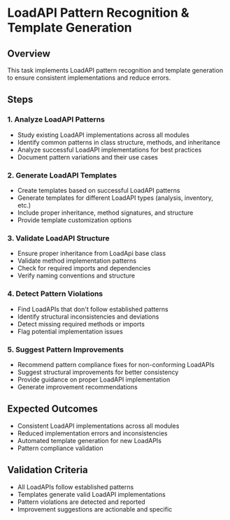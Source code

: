 # LoadAPI Pattern Recognition & Template Generation

## Overview

This task implements LoadAPI pattern recognition and template generation to ensure consistent implementations and reduce errors.

## Steps

### 1. Analyze LoadAPI Patterns

- Study existing LoadAPI implementations across all modules
- Identify common patterns in class structure, methods, and inheritance
- Analyze successful LoadAPI implementations for best practices
- Document pattern variations and their use cases

### 2. Generate LoadAPI Templates

- Create templates based on successful LoadAPI patterns
- Generate templates for different LoadAPI types (analysis, inventory, etc.)
- Include proper inheritance, method signatures, and structure
- Provide template customization options

### 3. Validate LoadAPI Structure

- Ensure proper inheritance from LoadApi base class
- Validate method implementation patterns
- Check for required imports and dependencies
- Verify naming conventions and structure

### 4. Detect Pattern Violations

- Find LoadAPIs that don't follow established patterns
- Identify structural inconsistencies and deviations
- Detect missing required methods or imports
- Flag potential implementation issues

### 5. Suggest Pattern Improvements

- Recommend pattern compliance fixes for non-conforming LoadAPIs
- Suggest structural improvements for better consistency
- Provide guidance on proper LoadAPI implementation
- Generate improvement recommendations

## Expected Outcomes

- Consistent LoadAPI implementations across all modules
- Reduced implementation errors and inconsistencies
- Automated template generation for new LoadAPIs
- Pattern compliance validation

## Validation Criteria

- All LoadAPIs follow established patterns
- Templates generate valid LoadAPI implementations
- Pattern violations are detected and reported
- Improvement suggestions are actionable and specific
